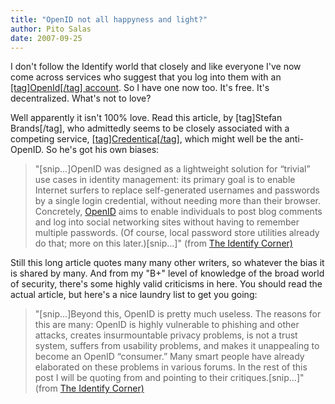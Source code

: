 ```yaml
---
title: "OpenID not all happyness and light?"
author: Pito Salas
date: 2007-09-25
---
```




I don't follow the Identify world that closely and like everyone I've now come
across services who suggest that you log into them with an [[tag]OpenId[/tag]
account](<http://openid.net/>). So I have one now too. It's free. It's
decentralized. What's not to love?

Well apparently it isn't 100% love. Read this article, by [tag]Stefan
Brands[/tag], who admittedly seems to be closely associated with a competing
service,
[[tag]Credentica[/tag]](<http://www.credentica.com/u-prove_sdk.html>), which
might well be the anti-OpenID. So he's got his own biases:

> "[snip…]OpenID was designed as a lightweight solution for “trivial” use
> cases in identity management: its primary goal is to enable Internet surfers
> to replace self-generated usernames and passwords by a single login
> credential, without needing more than their browser. Concretely,
> [OpenID](<http://openid.net/>) aims to enable individuals to post blog
> comments and log into social networking sites without having to remember
> multiple passwords. (Of course, local password store utilities already do
> that; more on this later.)[snip…]" (from [The Identify
> Corner)](<http://www.idcorner.org/?s=openid>)

Still this long article quotes many many other writers, so whatever the bias
it is shared by many. And from my "B+" level of knowledge of the broad world
of security, there's some highly valid criticisms in here. You should read the
actual article, but here's a nice laundry list to get you going:

> "[snip…]Beyond this, OpenID is pretty much useless. The reasons for this are
> many: OpenID is highly vulnerable to phishing and other attacks, creates
> insurmountable privacy problems, is not a trust system, suffers from
> usability problems, and makes it unappealing to become an OpenID “consumer.”
> Many smart people have already elaborated on these problems in various
> forums. In the rest of this post I will be quoting from and pointing to
> their critiques.[snip…]" (from [The Identify
> Corner)](<http://www.idcorner.org/?s=openid>)


